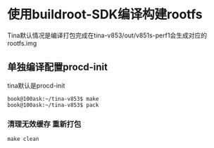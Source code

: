 # 使用buildroot-SDK编译构建rootfs

Tina默认情况是编译打包完成在tina-v853/out/v851s-perf1会生成对应的rootfs.img

## 单独编译配置procd-init

tina默认是procd-init

``` shell
book@100ask:~/tina-v853$ make
book@100ask:~/tina-v853$ pack
```



### 清理无效缓存 重新打包

``` shell
make clean
```

